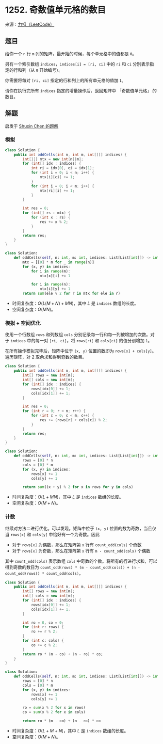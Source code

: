 # 1252. 奇数值单元格的数目

来源：[力扣（LeetCode）](https://leetcode-cn.com/problems/cells-with-odd-values-in-a-matrix)

## 题目

给你一个 `n` 行 `m` 列的矩阵，最开始的时候，每个单元格中的值都是 `0`。

另有一个索引数组 `indices`，`indices[i] = [ri, ci]` 中的 `ri` 和 `ci` 分别表示指定的行和列（从 `0` 开始编号）。

你需要将每对 `[ri, ci]` 指定的行和列上的所有单元格的值加 `1`。

请你在执行完所有 `indices` 指定的增量操作后，返回矩阵中 「奇数值单元格」 的数目。

## 解题

启发于 [Shuxin Chen 的题解](https://leetcode-cn.com/problems/cells-with-odd-values-in-a-matrix/solution/ti-jie-1252-qi-shu-zhi-dan-yuan-ge-de-shu-mu-by-ze/)

### 模拟

```java
class Solution {
    public int oddCells(int n, int m, int[][] indices) {
        int[][] mtx = new int[n][m];
        for (int[] idx : indices) {
            int ri = idx[0], ci = idx[1];
            for (int i = 0; i < n; i++) {
                mtx[i][ci] += 1;
            }
            for (int i = 0; i < m; i++) {
                mtx[ri][i] += 1;
            }
        }

        int res = 0;
        for (int[] rs : mtx) {
            for (int x : rs) {
                res += x % 2;
            }
        }
        return res;
    }
}
```

```python
class Solution:
    def oddCells(self, n: int, m: int, indices: List[List[int]]) -> int:
        mtx = [[0] * m for _ in range(n)]
        for (x, y) in indices:
            for i in range(m):
                mtx[x][i] += 1

            for i in range(n):
                mtx[i][y] += 1
        return sum(ele % 2 for r in mtx for ele in r)

```

- 时间复杂度：$O(L(M+N)+MN)$，其中 $L$ 是 `indices` 数组的长度。
- 空间复杂度：$O(MN)$。

### 模拟 + 空间优化

使用一个行数组 `rows` 和列数组 `cols` 分别记录每一行和每一列被增加的次数。对于 `indices` 中的每一对 `[ri, ci]`，将 `rows[ri]` 和 `cols[ci]` 的值分别增加 `1`。

在所有操作模拟完毕后，矩阵中位于 `(x, y)` 位置的数即为 `rows[x] + cols[y]`。遍历矩阵，对 2 取余求和得到奇数的数目。

```java
class Solution {
    public int oddCells(int n, int m, int[][] indices) {
        int[] rows = new int[n];
        int[] cols = new int[m];
        for (int[] idx : indices) {
            rows[idx[0]] += 1;
            cols[idx[1]] += 1;
        }

        int res = 0;
        for (int r = 0; r < n; r++) {
            for (int c = 0; c < m; c++) {
                res += (rows[r] + cols[c]) % 2;
            }
        }
        return res;
    }
}
```

```python
class Solution:
    def oddCells(self, n: int, m: int, indices: List[List[int]]) -> int:
        rows = [0] * n
        cols = [0] * m
        for (x, y) in indices:
            rows[x] += 1
            cols[y] += 1

        return sum((x + y) % 2 for x in rows for y in cols)
```

- 时间复杂度：$O(L+MN)$，其中 $L$ 是 `indices` 数组的长度。
- 空间复杂度：$O(M + N)$。

### 计数

继续对方法二进行优化。可以发现，矩阵中位于 `(x, y)` 位置的数为奇数，当且仅当 `rows[x]` 和 `cols[y]` 中恰好有一个为奇数。因此

- 对于 `rows[x]` 为偶数，那么在矩阵第 `x` 行有 `count_odd(cols)` 个奇数
- 对于 `rows[x]` 为奇数，那么在矩阵第 `x` 行有 `m - count_odd(cols)` 个偶数

其中 `count_odd(cols)` 表示数组 `cols` 中奇数的个数。将所有的行进行求和，可以得到奇数的数目为 `count_odd(rows) * (m - count_odd(cols)) + (n - count_odd(rows)) * count_odd(cols)`。

```java
class Solution {
    public int oddCells(int n, int m, int[][] indices) {
        int[] rows = new int[n];
        int[] cols = new int[m];
        for (int[] idx : indices) {
            rows[idx[0]] += 1;
            cols[idx[1]] += 1;
        }

        int ro = 0, co = 0;
        for (int r: rows) {
            ro += r % 2;
        }
        for (int c: cols) {
            co += c % 2;
        }
        return ro * (m - co) + (n - ro) * co;
    }
}
```

```python
class Solution:
    def oddCells(self, n: int, m: int, indices: List[List[int]]) -> int:
        rows = [0] * n
        cols = [0] * m
        for (x, y) in indices:
            rows[x] += 1
            cols[y] += 1

        ro = sum(x % 2 for x in rows)
        co = sum(x % 2 for x in cols)

        return ro * (m - co) + (n - ro) * co
```

- 时间复杂度：$O(L+M+N)$，其中 $L$ 是 `indices` 数组的长度。
- 空间复杂度：$O(M + N)$。
